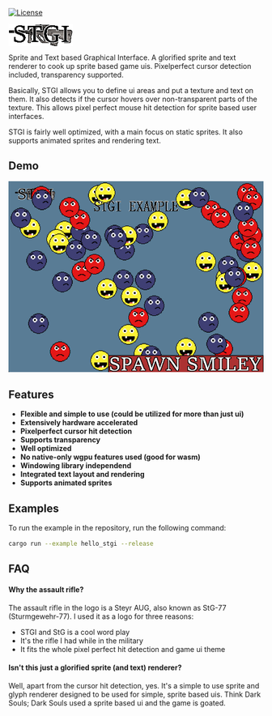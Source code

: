 [![License](https://img.shields.io/badge/license-Apache%202.0-green)](https://opensource.org/licenses/Apache-2.0)

<p align="left">
    <img src="logo.png" alt="Logo" align="center">
</p>

Sprite and Text based Graphical Interface. A glorified sprite and text renderer to cook up sprite based game uis. Pixelperfect cursor detection included, transparency supported.

Basically, STGI allows you to define ui areas and put a texture and text on them. It also detects if the cursor hovers over non-transparent parts of the texture. This allows pixel perfect mouse hit detection for sprite based user interfaces.

STGI is fairly well optimized, with a main focus on static sprites. It also supports animated sprites and rendering text.

## Demo
![hello_stgi example](./showcase.png)

## Features
- **Flexible and simple to use (could be utilized for more than just ui)**
- **Extensively  hardware accelerated**
- **Pixelperfect cursor hit detection**
- **Supports transparency**
- **Well optimized**
- **No native-only wgpu features used (good for wasm)**
- **Windowing library independend**
- **Integrated text layout and rendering**
- **Supports animated sprites**

## Examples
To run the example in the repository, run the following command:
```bash
cargo run --example hello_stgi --release
```

## FAQ

#### Why the assault rifle?

The assault rifle in the logo is a Steyr AUG, also known as StG-77 (Sturmgewehr-77). I used it as a logo for three reasons:
- STGI and StG is a cool word play
- It's the rifle I had while in the military
- It fits the whole pixel perfect hit detection and game ui theme

#### Isn't this just a glorified sprite (and text) renderer?

Well, apart from the cursor hit detection, yes. It's a simple to use sprite and glyph renderer designed to be used for simple, sprite based uis. Think Dark Souls; Dark Souls used a sprite based ui and the game is goated.